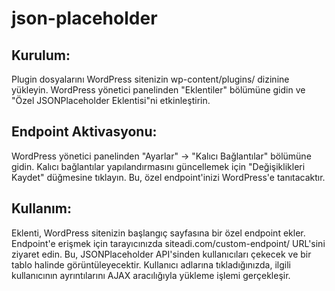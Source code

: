 # json-placeholder

<h2>Kurulum:</h2>

Plugin dosyalarını WordPress sitenizin wp-content/plugins/ dizinine yükleyin.
WordPress yönetici panelinden "Eklentiler" bölümüne gidin ve "Özel JSONPlaceholder Eklentisi"ni etkinleştirin.

<h2>Endpoint Aktivasyonu:</h2>

WordPress yönetici panelinden "Ayarlar" -> "Kalıcı Bağlantılar" bölümüne gidin.
Kalıcı bağlantılar yapılandırmasını güncellemek için "Değişiklikleri Kaydet" düğmesine tıklayın. Bu, özel endpoint'inizi WordPress'e tanıtacaktır.

<h2>Kullanım:</h2>

Eklenti, WordPress sitenizin başlangıç ​​sayfasına bir özel endpoint ekler. Endpoint'e erişmek için tarayıcınızda siteadi.com/custom-endpoint/ URL'sini ziyaret edin. Bu, JSONPlaceholder API'sinden kullanıcıları çekecek ve bir tablo halinde görüntüleyecektir.
Kullanıcı adlarına tıkladığınızda, ilgili kullanıcının ayrıntılarını AJAX aracılığıyla yükleme işlemi gerçekleşir.
